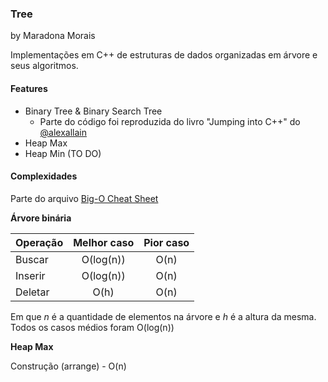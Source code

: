 ### Tree
by Maradona Morais

Implementações em C++ de estruturas de dados organizadas em árvore e seus algoritmos.


#### Features
- Binary Tree & Binary Search Tree
    - Parte do código foi reproduzida do livro "Jumping into C++" do [@alexallain](https://twitter.com/alexallain)
- Heap Max
- Heap Min (TO DO)

#### Complexidades
Parte do arquivo [Big-O Cheat Sheet](https://www.packtpub.com/sites/default/files/downloads/4874OS_Appendix_Big_O_Cheat_Sheet.pdf)

**Árvore binária**

| Operação | Melhor caso | Pior caso |
|----------|:----------:|:---------:|
| Buscar | O(log(n)) | O(n) |
| Inserir | O(log(n)) | O(n) |
| Deletar | O(h) | O(n) |

Em que *n* é a quantidade de elementos na árvore e *h* é a altura da mesma. Todos os casos médios foram O(log(n))

**Heap Max**

Construção (arrange) - O(n)
